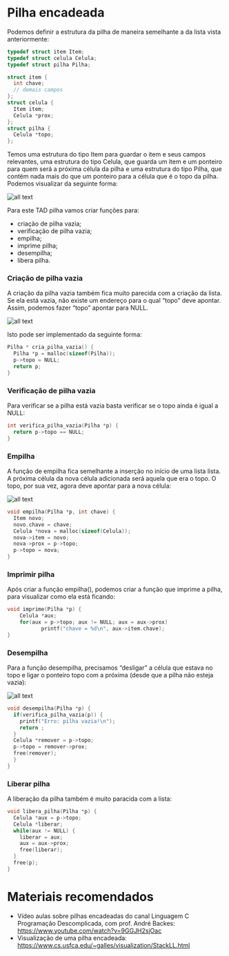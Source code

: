 # Pilha encadeada

Podemos definir a estrutura da pilha de maneira semelhante a da lista vista anteriormente:

```c
typedef struct item Item;
typedef struct celula Celula;
typedef struct pilha Pilha;

struct item {
  int chave;
  // demais campos
};
struct celula {
  Item item;
  Celula *prox;
};
struct pilha {
  Celula *topo;
};
```

Temos uma estrutura do tipo Item para guardar o item e seus campos relevantes, uma estrutura do tipo Celula, que guarda um item 
e um ponteiro para quem será a próxima célula da pilha e uma estrutura do tipo Pilha, que contém nada mais do que um 
ponteiro para a célula que é o topo da pilha. Podemos visualizar da seguinte forma:

![all text](https://github.com/emanoelim/algoritmos_e_ed/blob/master/img/pilha_encadeada.png)

Para este TAD pilha vamos criar funções para:

- criação de pilha vazia;
- verificação de pilha vazia;
- empilha;
- imprime pilha;
- desempilha;
- libera pilha.

### Criação de pilha vazia

A criação da pilha vazia também fica muito parecida com a criação da lista. Se ela está vazia, não existe um endereço para o qual 
“topo” deve apontar. Assim, podemos fazer “topo” apontar para NULL.

![all text](https://github.com/emanoelim/algoritmos_e_ed/blob/master/img/pilha_vazia.png)

Isto pode ser implementado da seguinte forma:

```c
Pilha * cria_pilha_vazia() {
  Pilha *p = malloc(sizeof(Pilha));
  p->topo = NULL;
  return p;
}
```
### Verificação de pilha vazia

Para verificar se a pilha está vazia basta verificar se o topo ainda é igual a NULL:

```c
int verifica_pilha_vazia(Pilha *p) {
  return p->topo == NULL;
}
```
### Empilha

A função de empilha fica semelhante a inserção no início de uma lista lista. A próxima célula da nova célula adicionada será aquela que era o topo. O topo, por sua vez, agora deve apontar para a nova célula:

![all text](https://github.com/emanoelim/algoritmos_e_ed/blob/master/img/empilha.png)

```c
void empilha(Pilha *p, int chave) {
  Item novo;
  novo.chave = chave;
  Celula *nova = malloc(sizeof(Celula));
  nova->item = novo;
  nova->prox = p->topo;
  p->topo = nova;
}
```
### Imprimir pilha

Após criar a função empilha(), podemos criar a função que imprime a pilha, para visualizar como ela está ficando:

```c
void imprime(Pilha *p) {
    Celula *aux;
    for(aux = p->topo; aux != NULL; aux = aux->prox)
           printf("chave = %d\n", aux->item.chave);
}
```
### Desempilha

Para a função desempilha, precisamos “desligar” a célula que estava no topo e ligar o ponteiro topo com a próxima (desde que a pilha não esteja vazia):

![all text](https://github.com/emanoelim/algoritmos_e_ed/blob/master/img/desempilha.png)

```c
void desempilha(Pilha *p) {
  if(verifica_pilha_vazia(p)) {
    printf("Erro: pilha vazia!\n");
    return ;
  }
  Celula *remover = p->topo;
  p->topo = remover->prox;
  free(remover);
  }
}
```
### Liberar pilha

A liberação da pilha também é muito paracida com a lista:

```c
void libera_pilha(Pilha *p) {
  Celula *aux = p->topo;
  Celula *liberar;
  while(aux != NULL) {
    liberar = aux;
    aux = aux->prox;
    free(liberar);
  }
  free(p);
}
```

# Materiais recomendados

- Vídeo aulas sobre pilhas encadeadas do canal Linguagem C Programação Descomplicada, com prof. André Backes: 
https://www.youtube.com/watch?v=9GGJH2sjOac
- Visualização de uma pilha encadeada: https://www.cs.usfca.edu/~galles/visualization/StackLL.html

